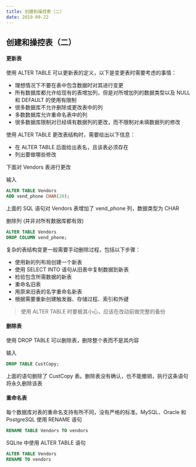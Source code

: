 ```yaml
---
title: 创建和操控表（二）
date: 2019-09-22
---
```


## 创建和操控表（二）



#### 更新表


使用 ALTER TABLE 可以更新表的定义，以下是变更表时需要考虑的事情：

- 理想情况下不要在表中包含数据时对其进行变更
- 所有数据库都允许给现有的表增加列，但是对所增加列的数据类型以及 NULL 和 DEFAULT 的使用有限制
- 很多数据库不允许删除或更改表中的列
- 多数数据库允许重命名表中的列
- 很多数据库限制对已经填有数据列的更改，而不限制对未填数据列的修改

使用 ALTER TABLE 更改表结构时，需要给出以下信息：
- 在 ALTER TABLE 后面给出表名，且该表必须存在
- 列出要做哪些修改



下面对 Vendors 表进行更改

输入
```sql
ALTER TABLE Vendors
ADD vend_phone CHAR(20);
```
上面的 SQL 语句对 Vendors 表增加了 vend_phone 列，数据类型为 CHAR



删除列 (并非对所有数据库都有效)
```sql
ALTER TABLE Vendors
DROP COLUMN vend_phone;
```

复杂的表结构变更一般需要手动删除过程，包括以下步骤：
- 使用新的列布局创建一个新表
- 使用 SELECT INTO 语句从旧表中复制数据到新表
- 检验包含所需数据的新表
- 重命名旧表
- 用原来旧表的名字重命名新表
- 根据需要重新创建触发器、存储过程、索引和外键

> 使用 ALTER TABLE 时要极其小心，应该在改动前做完整的备份



#### 删除表

使用 DROP TABLE 可以删除表，删除整个表而不是其内容

输入
```sql
DROP TABLE CustCopy;
```
上面的语句删除了 CustCopy 表。删除表没有确认，也不能撤销，执行这条语句将永久删除该表



#### 重命名表

每个数据库对表的重命名支持有所不同，没有严格的标准。MySQL、Oracle 和 PostgreSQL 使用 RENAME 语句

```sql
RENAME TABLE Vendors TO vendors
```

SQLite 中使用 ALTER TABLE 语句
```sql
ALTER TABLE Vendors
RENAME TO vendors
```





